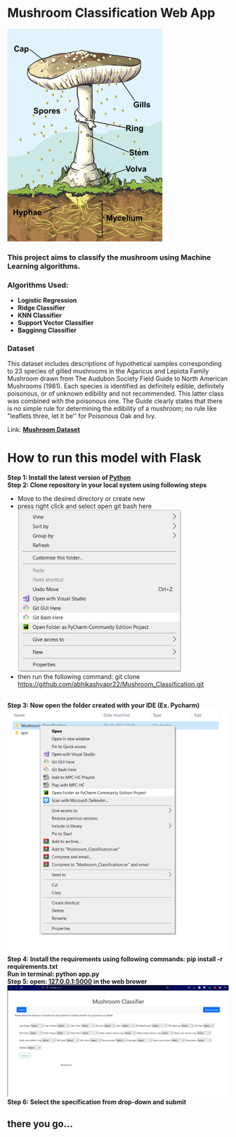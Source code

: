 # Mushroom Classification Web App

<img src = "/css/images/img_1.png" width="70%">

### This project aims to classify the mushroom using Machine Learning algorithms.

### Algorithms Used:
- **Logistic Regression**
- **Ridge Classifier**
- **KNN Classifier**
- **Support Vector Classifier**
- **Bagginng Classifier**

### Dataset
This dataset includes descriptions of hypothetical samples corresponding to 23 species of gilled mushrooms in the Agaricus and Lepiota Family Mushroom drawn from The Audubon Society Field Guide to North American Mushrooms (1981). Each species is identified as definitely edible, definitely poisonous, or of unknown edibility and not recommended. This latter class was combined with the poisonous one. The Guide clearly states that there is no simple rule for determining the edibility of a mushroom; no rule like "leaflets three, let it be'' for Poisonous Oak and Ivy.

Link: **[Mushroom Dataset](https://www.kaggle.com/datasets/uciml/mushroom-classification)**

# How to run this model with Flask
**Step 1: Install the latest version of [Python](https://www.python.org/downloads/windows/)** <br>
**Step 2: Clone repository in your local system using following steps**
- Move to the desired directory or create new <br>
- press right click and select open git bash here <br>
 <img src="/css/images/img_3.png"> <br>
- then run the following command: git clone https://github.com/abhikashyapr22/Mushroom_Classification.git <br><br>

**Step 3: Now open the folder created with your IDE (Ex. Pycharm)** <br>
<img src="/css/images/img_5.png"> <br>
**Step 4: Install the requirements using following commands: pip install -r requirements.txt** <br>
**Run in terminal: python app.py** <br>
**Step 5: open: [127.0.0.1:5000](127.0.0.1:5000) in the web brower** <br>
<img src="/css/images/img_4.png"><br>
**Step 6: Select the specification from drop-down and submit** <br>

## there you go...
